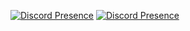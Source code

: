 
[![Discord Presence](https://lanyard.cnrad.dev/api/799109207676682300?hideTimestamp=true)](https://discord.com/users/799109207676682300)
[![Discord Presence](https://lanyard.cnrad.dev/api/1001346788248272977)](https://discord.com/users/1001346788248272977)
